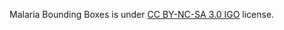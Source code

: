 Malaria Bounding Boxes is under [CC BY-NC-SA 3.0 IGO](https://creativecommons.org/licenses/by-nc-sa/3.0/igo/) license.
